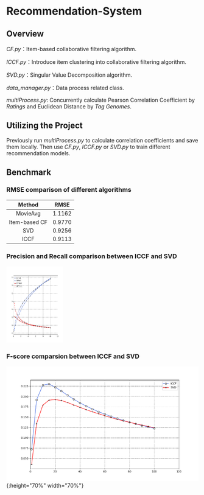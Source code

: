 # Recommendation-System

## Overview

*CF.py*：Item-based collaborative filtering algorithm.

*ICCF.py*：Introduce item clustering into collaborative filtering algorithm.

*SVD.py*：Singular Value Decomposition algorithm.

*data_manager.py*：Data process related class.

*multiProcess.py*: Concurrently calculate Pearson Correlation Coefficient by *Ratings* and Euclidean Distance by *Tag Genomes*.

## Utilizing the Project

Previously run *multiProcess.py* to calculate correlation coefficients and save them locally. Then use *CF.py*, *ICCF.py* or *SVD.py* to train different recommendation models.

## Benchmark

### RMSE comparison of different algorithms

|    Method     |  RMSE  |
| :-----------: | :----: |
|   MovieAvg    | 1.1162 |
| Item-based CF | 0.9770 |
|      SVD      | 0.9256 |
|     ICCF      | 0.9113 |

### Precision and Recall comparison between ICCF and SVD

<img src="https://github.com/hopebo/Recommendation-System/blob/master/images/Recall%26Precision.png" width="150" height="200" alt="Precision and Recall"/>

### F-score comparsion between ICCF and SVD

![F-score](https://github.com/hopebo/Recommendation-System/blob/master/images/F-score.png){:height="70%" width="70%"}